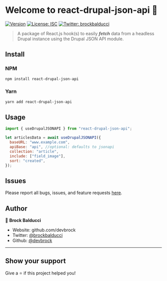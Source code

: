 # Welcome to react-drupal-json-api 👋

[![Version](https://img.shields.io/npm/v/react-drupal-json-api.svg)](https://www.npmjs.com/package/react-drupal-json-api)
[![License: ISC](https://img.shields.io/badge/License-ISC-yellow.svg)](#)
[![Twitter: brockbalducci](https://img.shields.io/twitter/follow/brockbalducci.svg?style=social)](https://twitter.com/brockbalducci)

> A package of React.js hook(s) to easily **_fetch_** data from a headless Drupal instance using the Drupal JSON API module.

## Install

### NPM

```sh
npm install react-drupal-json-api
```

### Yarn

```sh
yarn add react-drupal-json-api
```

## Usage

```js
import { useDrupalJSONAPI } from "react-drupal-json-api";

let articlesData = await useDrupalJSONAPI({
  baseURL: "www.example.com",
  apiBase: "api", //optional: defaults to jsonapi
  collection: "article",
  include: ["field_image"],
  sort: "created",
});
```

## Issues

Please report all bugs, issues, and feature requests [here](https://github.com/devbrock/react-drupal-json-api/issues).

## Author

👤 **Brock Balducci**

- Website: github.com/devbrock
- Twitter: [@brockbalducci](https://twitter.com/brockbalducci)
- Github: [@devbrock](https://github.com/devbrock)

---

## Show your support

Give a ⭐️ if this project helped you!
